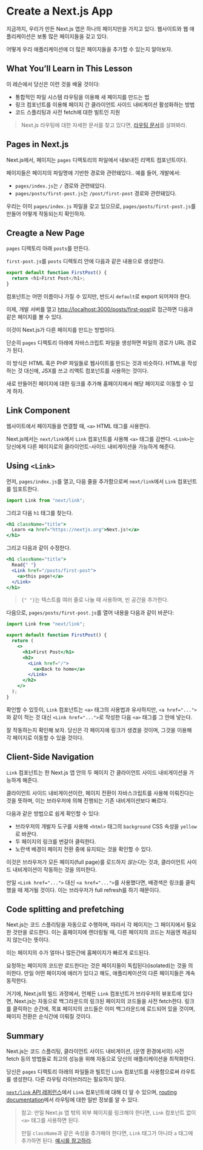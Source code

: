 # Create a Next.js App

지금까지, 우리가 만든 Next.js 앱은 하나의 페이지만을 가지고 있다. 웹사이트와 웹 애플리케이션은 보통 많은 페이지들을 갖고 있다.

어떻게 우리 애플리케이션에 더 많은 페이지들을 추가할 수 있는지 알아보자.

## What You’ll Learn in This Lesson

이 레슨에서 당신은 이런 것을 배울 것이다:

- 통합적인 파일 시스템 라우팅을 이용해 새 페이지를 만드는 법
- 링크 컴포넌트를 이용해 페이지 간 클라이언트 사이드 내비게이션 활성화하는 방법
- 코드 스플리팅과 사전 fetch에 대한 빌트인 지원

> Next.js 라우팅에 대한 자세한 문서를 찾고 있다면, [라우팅 문서](https://nextjs.org/docs/routing/introduction)를 살펴봐라.

## Pages in Next.js

Next.js에서, 페이지는 `pages` 디렉토리의 파일에서 내보내진 리액트 컴포넌트이다.

페이지들은 페이지의 파일명에 기반한 경로와 관련돼있다.. 예를 들어, 개발에서:

- `pages/index.js`는 `/` 경로와 관련돼있다.
- `pages/posts/first-post.js`는 `/post/first-post` 경로와 관련돼있다.

우리는 이미 `pages/index.js` 파일을 갖고 있으므로, `pages/posts/first-post.js`를 만들어 어떻게 작동되는지 확인하자.

## Creagte a New Page

`pages` 디렉토리 아래 `posts`를 만든다.

`first-post.js`를 `posts` 디렉토리 안에 다음과 같은 내용으로 생성한다.

```js
export default function FirstPost() {
  return <h1>First Post</h1>;
}
```

컴포넌트는 어떤 이름이나 가질 수 있지만, 반드시 `default`로 export 되어져야 한다.

이제, 개발 서버를 열고 [http://localhost:3000/posts/first-post](http://localhost:3000/posts/first-post)로 접근하면 다음과 같은 페이지를 볼 수 있다.

이것이 Next.js가 다른 페이지를 만드는 방법이다.

단순히 `pages` 디렉토리 아래에 자바스크립트 파일을 생성하면 파일의 경로가 URL 경로가 된다.

이 방식은 HTML 혹은 PHP 파일들로 웹사이트를 만드는 것과 비슷하다. HTML을 작성하는 것 대신에, JSX를 쓰고 리액트 컴포넌트를 사용하는 것이다.

새로 만들어진 페이지에 대한 링크를 추가해 홈페이지에서 해당 페이지로 이동할 수 있게 하자.

## Link Component

웹사이트에서 페이지들을 연결할 때, `<a>` HTML 태그를 사용한다.

Next.js에서는 `next/link`에서 `Link` 컴포넌트를 사용해 `<a>` 태그를 감싼다. `<Link>`는 당신에게 다른 페이지로의 클라이언트-사이드 내비게이션을 가능하게 해준다.

## Using `<Link>`

먼저, `pages/index.js`를 열고, 다음 줄을 추가함으로써 `next/link`에서 `Link` 컴포넌트를 임포트한다.

```js
import Link from "next/link";
```

그리고 다음 `h1` 태그를 찾는다.

```jsx
<h1 className="title">
  Learn <a href="https://nextjs.org">Next.js!</a>
</h1>
```

그리고 다음과 같이 수정한다.

```jsx
<h1 className="title">
  Read{" "}
  <Link href="/posts/first-post">
    <a>this page!</a>
  </Link>
</h1>
```

> `{" "}`는 텍스트를 여러 줄로 나눌 때 사용하며, 빈 공간을 추가한다.

다음으로, `pages/posts/first-post.js`를 열어 내용을 다음과 같이 바꾼다:

```jsx
import Link from "next/link";

export default function FirstPost() {
  return (
    <>
      <h1>First Post</h1>
      <h2>
        <Link href="/">
          <a>Back to home</a>
        </Link>
      </h2>
    </>
  );
}
```

확인할 수 있듯이, `Link` 컴포넌트는 `<a>` 태그의 사용법과 유사하지만, `<a href="...">`와 같이 적는 것 대신 `<Link href="...">`로 작성한 다음 `<a>` 태그를 그 안에 넣는다.

잘 작동하는지 확인해 보자. 당신은 각 페이지에 링크가 생겼을 것이며, 그것을 이용해 각 페이지로 이동할 수 있을 것이다.

## Client-Side Navigation

`Link` 컴포넌트는 한 Next.js 앱 안의 두 페이지 간 클라이언트 사이드 내비게이션을 가능하게 해준다.

클라이언트 사이드 내비게이션이란, 페이지 전환이 자바스크립트를 사용해 이뤄진다는 것을 뜻하며, 이는 브라우저에 의해 진행되는 기존 내비게이션보다 빠르다.

다음과 같은 방법으로 쉽게 확인할 수 있다:

- 브라우저의 개발자 도구를 사용해 `<html>` 태그의 `background` CSS 속성을 `yellow`로 바꾼다.
- 두 페이지의 링크를 번갈아 클릭한다.
- 노란색 배경이 페이지 전환 중에 유지되는 것을 확인할 수 있다.

이것은 브라우저가 모든 페이지(full page)를 로드하지 *않는다*는 것과, 클라이언트 사이드 내비게이션이 작동하는 것을 의미한다.

만일 `<Link href="...">` 대신 `<a href="...">`를 사용했다면, 배경색은 링크를 클릭했을 때 제거될 것이다. 이는 브라우저가 full refresh를 하기 때문이다.

## Code splitting and prefetching

Next.js는 코드 스플리팅을 자동으로 수행하며, 따라서 각 페이지는 그 페이지에서 필요한 것만을 로드한다. 이는 홈페이지에 렌더링될 때, 다른 페이지의 코드는 처음엔 제공되지 않는다는 뜻이다.

이는 페이지의 수가 얼마나 많든간에 홈페이지가 빠르게 로드된다.

요청하는 페이지의 코드만 로드한다는 것은 페이지들이 독립된다(isolated)는 것을 의미한다. 만일 어떤 페이지에 에러가 있다고 해도, 애플리케이션의 다른 페이지들은 계속 동작한다.

거기에, Next.js의 빌드 과정에서, 언제든 `Link` 컴포넌트가 브라우저의 뷰포트에 있다면, Next.js는 자동으로 백그라운드의 링크된 페이지의 코드들을 사전 fetch한다. 링크를 클릭하는 순간에, 목표 페이지의 코드들은 이미 백그라운드에 로드되어 있을 것이며, 페이지 전환은 순식간에 이뤄질 것이다.

## Summary

Next.js는 코드 스플리팅, 클라이언트 사이드 내비게이션, (운영 환경에서의) 사전 fetch 등의 방법들로 최고의 성능을 위해 자동으로 당신의 애플리케이션을 최적화한다.

당신은 `pages` 디렉토리 아래의 파일들과 빌트인 `Link` 컴포넌트를 사용함으로써 라우트를 생성한다. 다른 라우팅 라이브러리는 필요하지 않다.

[`next/link` API 레퍼런스](https://nextjs.org/docs/api-reference/next/link)에서 `Link` 컴포넌트에 대해 더 알 수 있으며, [routing documentation](https://nextjs.org/docs/routing/introduction)에서 라우팅에 대한 일반 정보를 알 수 있다.

> 참고: 만일 Next.js 앱 밖의 외부 페이지를 링크해야 한다면, `Link` 컴포넌트 없이 `<a>` 태그를 사용하면 된다.
>
> 만일 `className`과 같은 속성을 추가해야 한다면, `Link` 태그가 아니라 `a` 태그에 추가하면 된다. [예시를 참고하라](https://github.com/vercel/next-learn/blob/master/basics/snippets/link-classname-example.js).
